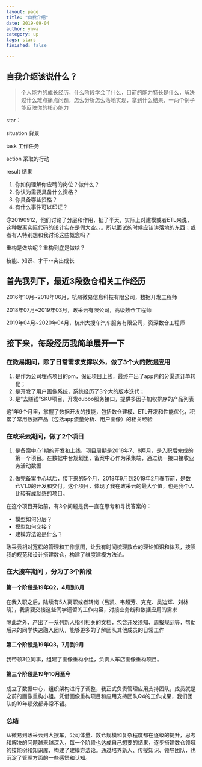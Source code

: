 ```yaml
---
layout: page
title: "自我介绍"
date: 2019-09-04
author: ynwa
category: up
tags: stars
finished: false

---
```


## 自我介绍该说什么？ 

> 个人能力的成长经历，什么阶段学会了什么，目前的能力特长是什么，解决过什么难点痛点问题，怎么分析怎么落地实现，拿到什么结果，一两个例子能反映你的核心能力



star：

situation 背景

task 工作任务

action 采取的行动

result 结果



1. 你如何理解你应聘的岗位？做什么？
2. 你认为需要具备什么资格？
3. 你具备哪些资格？
4. 有什么事件可以印证？





@20190912，他们讨论了分层和作用，扯了半天，实际上对建模或者ETL来说，这种脱离实际代码的设计实在是假大空。。。所以面试的时候应该讲落地的东西；或者有人特别想和我讨论这些概念吗？

重构是做啥呢？重构到底是做啥？



技能、知识、才干--突出成长



## 首先我列下，最近3段数仓相关工作经历

2016年10月~2018年06月，杭州微易信息科技有限公司，数据开发工程师

2018年07月~2019年03月，政采云有限公司，高级数仓工程师

2019年04月~2020年04月，杭州大搜车汽车服务有限公司，资深数仓工程师

## 接下来，每段经历我简单展开一下

### 在微易期间，除了日常需求支撑以外，做了3个大的数据应用

1. 是作为公司埋点项目的pm，保证项目上线，最终产出了app内的分渠道订单转化；
2. 是开发了用户画像系统，系统经历了3个大的版本迭代；
3. 是“去赚钱”SKU项目，开发dubbo服务接口，提供多因子加权排序的产品列表

这1年9个月里，掌握了数据开发的技能，包括数仓建模、ETL开发和性能优化，积累了常用数据产品（包括app流量分析、用户画像）的相关经验

### 在政采云期间，做了2个项目

1. 是备案中心1期的开发和上线，项目周期是2018年7、8两月，是入职后完成的第一个项目。在数据中台规划里，备案中心作为采集端，通过统一接口接收业务活动数据

2. 做完备案中心以后，接下来的5个月，2018年9月到2019年2月春节前，是数仓V1.0的开发和交付。这个项目，体现了我在政采云的最大价值，也是我个人比较有成就感的项目。

   

在这个项目开始前，有3个问题是我一直在思考和寻找答案的：

+ 模型如何分层？
+ 模型如何交接？
+ 建模方法论是什么？

政采云相对宽松的管理和工作氛围，让我有时间梳理数仓的理论知识和体系，按照我的规范和设计搭建数仓，构建了维度建模方法论。

### 在大搜车期间 ，分为了3个阶段

#### 第一个阶段是19年Q2，4月到6月

在我入职之后，陆续有5人离职或者转岗（吕凯、韦超芳、克克、吴迪辉、刘林晓），我需要交接这些同学遗留的工作内容，对接业务线和数据应用的需求

除此之外，产出了一系列新人指引相关的文档，包含开发须知、周报规范等，帮助后来的同学快速融入团队，能够更多的了解团队其他成员的日常工作

#### 第二个阶段是19年Q3，7月到9月

我带领3位同事，组建了画像重构小组，负责人车店画像重构项目。

#### 第三个阶段是19年10月至今

成立了数据中心，组织架构进行了调整，我正式负责管理应用支持团队，成员就是之前的画像重构小组。凭借画像重构项目和应用支持团队Q4的工作成果，我们团队的19年绩效都非常不错。



### 总结

从微易到政采云到大搜车，公司体量、数仓规模和复杂程度都在逐级的提升，思考和解决的问题越来越深入，每一个阶段也达成自己想要的结果，逐步搭建数仓领域的技能树和知识库，构建了建模方法论。通过培养新人、传授知识、领导团队，也沉淀了管理方面的一些感悟和认知。



